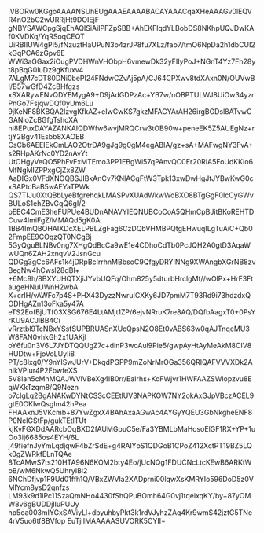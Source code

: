 iVBORw0KGgoAAAANSUhEUgAAAEAAAABACAYAAACqaXHeAAAGv0lEQVR4nO2bC2wURRjHt9DOIEjF
gNBYSAWCpgSjqEhAQISiAiIPFZpSBB+AhEKFlqdYLBobDS8NKhpUQJDwKAf0KVDKq/YqRSoqCEQT
UiRBIIUW4gPI5/fNzuztHaUPuN3b4zrJP8fu7XLz/fab7/tmO6NpDa2h1dbCUI2kGqPCA6zGpv6E
WWi3aGGax2iOugPVDHWnVHObpH6vmewDk32yFIIyPoJ+NGnT4Yz7Fh28yt8pBqG0IuDz9gKfuxv4
7ALgM7cDT80DNi0bePI24FNdwCZvAj5pA/CJ64CPXwv8tdXAxn0N/OUVwBI/B57wGfD4ZcBHfgzs
xSXARywENvQDYEMygA9+D9jAdGDPzAc+YB7w/nOBPTULWJ8UiOw34yzrPnGo7FsjqwDQf0yUm6Lu
9jKeNF8BKBQA2IzvgKfkAZ+eIwCwKS7gkzMFACYArAH26irgBGDsl8ATvwCGANioZcBGfgTshcXA
hi8EPuxDAYAZANKAIQDWfw6wvjMRQCrw3tOB90w+peneEK5Z5AUEgNz+rtjY2Bgv41Esbb8XAOEB
CsCb6AEEIEkCmLAO2OtrDA9gJg9g0gM4egABIA/gz+sA+MAFwgNY3FvA+s2RHpAKrNc0YD2nAvYt
UtOHgyVeQO5PhFvFxMTEmo3PP1EBgWi57qPAnvQC0Er20RIA5FoUdKKio6MfNgMIZPPxgCjZx8ZW
AaDIGx0VFdXNOQBSJIBkAnCv7KNlACgFtW3Tpk13xwDwHgJtJYBwKwG0cxSAPtcBaB5wAEYaTPWk
QS7TIJu0XtQBbLyeBfgrehqkLMASPvXUAdWkwWoBXO8BTgGgF0IcCyGWvBULoS1ehZBvGqQ6gI/2
pEEC4CmE3heFUPUe4BUDnANAVYIEQNUBCoCoA5QHmCpBJitBKoREHTDCuw4ImiFgZ/MMAQd5gK0A
1BB4ImQBOHAIXDcXELPBLZgFag6CzDQbVHMBPQtgEHwuqILgTuAiC+Qb02FmpEE9COqzQT0NCgBj
5GyQguBLNBv0ng7XHgQdBcCa9wE1e4CDhoCdTb0PcJQH2A0gtD3AqaWwUQn6ZAH2xnqvV2JsnGcu
QDGg3gCc6AFs1k4jDRpBcIrrhnMBbsoC9QfgyDRYINNg9XWAngbXGrNB8zvBegNw4hCwsl28dBl+
+6Mc9h/8BXYUHQTXjiJYvbUQFq/Ohm825y5dturbHrclgMt//wOlPx+HrF3FtaugeHNuUWnH2wbA
X+crIH/vAWFc7p4S+PHX43DyzzNwruICXKy6JD7pmM7T93Rd9i73hdzdxQODHgAZn13oFka5y47A
eTS2EofBjUTf03XSG676E4LtAMjt1ZP/6ejvNRruK7re8AQ/DQfbAagxT0+0PsYrKU9ACJlBB4Ci
vRrztbl9TcNBxYSsfSUPBRUASnXUcQpsN2O8Et0vABS63w0qAJTnqeMU3W8FAN0vhkGh2x1UAKjI
oY6fu0n3V6L7JYDTQQUgZ7c+dinP3woAul9Pie5/gwpAyHtAyMeAkM8CIV8HUDtw+FjoVoLUyIi8
PT/c8lxg0/Y9nYISwJUrV+DkqdPGPP9mZoNrMrOGa356QRIQAFVVVXDk2AnIkVPiur4P2FbwfeXS
5V8lan5cMhMQAJWVlVBeXg4lB0rr/EaIrhs+KoFWjvr1HWFAAZSWlopzvu8EqWKkTzqm8/Q9Nezn
o7clgLq2BgANAKwDYNtCSScCEEtlUV3NAPKOW7NY2okAxGJpVBczACEL9gtE0OKIwQsgIm42hPea
FHAAxnJ5VKcmb+87YwZgxX4BAhAxaAGwAc4AYGyYQEU3GbNkgheENF8P0NcIGStFp/gukTEtlTUt
kjKvFGXDdAARcbOqBXD2fAUMGpuC5e/Fa3YBMLbMaHosoElGF1RX+YP+1uOo3ij6685os4EYH/6L
j49fiefnJyYmLqdjqwF4bZrSdE+g4RAlYbS1QDGoB1CPoZ412XctPT19BZ5LQk0gZWRkfELnTQAe
8TcAMwS7ts210HTA96N6KOM2bty4Eo/jUcNQg1FDUCNcLtcKEwB6ARKtWbB/wM6NkwQ5UhryIBl2
6NChDfjvp1F9Ud01ffh1Q/VBxZWVla2XADprni00lqwXsKMRYIo596DoD5z0VMlYcm8ysD2qnfzs
LM93k9d1lPc11SzaQmNHo4430fShQPuBOmh64G0vj1tqeixqKY/by+87yOMW8v6gBUDDjIIuPUUy
hp5oa003mIYGxSAViyLl+dbyuhbyPkt3k1rdVJyhzZAq4Kr9wmS42jztG5TNe4rV5uo6tf8BVfop
EuTjIIMAAAAASUVORK5CYII=